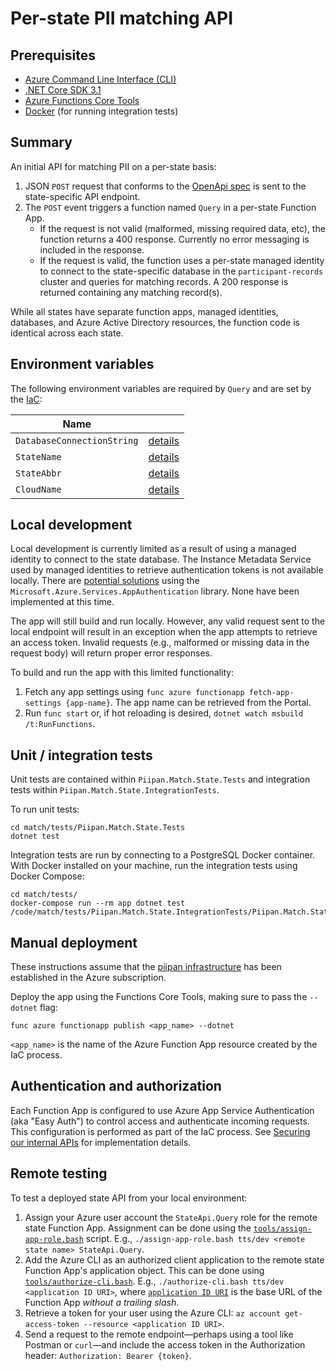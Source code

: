 # Per-state PII matching API

## Prerequisites
- [Azure Command Line Interface (CLI)](https://docs.microsoft.com/en-us/cli/azure/install-azure-cli)
- [.NET Core SDK 3.1](https://dotnet.microsoft.com/download)
- [Azure Functions Core Tools](https://docs.microsoft.com/en-us/azure/azure-functions/functions-run-local)
- [Docker](https://docs.docker.com/get-docker/) (for running integration tests)

## Summary

An initial API for matching PII on a per-state basis:
1. JSON `POST` request that conforms to the [OpenApi spec](openapi.md) is sent to the state-specific API endpoint.
1. The `POST` event triggers a function named `Query` in a per-state Function App.
    - If the request is not valid (malformed, missing required data, etc), the function returns a 400 response. Currently no error messaging is included in the response.
    - If the request is valid, the function uses a per-state managed identity to connect to the state-specific database in the `participant-records` cluster and queries for matching records. A 200 response is returned containing any matching record(s).

While all states have separate function apps, managed identities, databases, and Azure Active Directory resources, the function code is identical across each state.

## Environment variables

The following environment variables are required by `Query` and are set by the [IaC](../../docs/iac.md):

| Name | |
|---|---|
| `DatabaseConnectionString` | [details](../../docs/iac.md#\:\~\:text=DatabaseConnectionString) |
| `StateName` | [details](../../docs/iac.md#\:\~\:text=StateName) |
| `StateAbbr` | [details](../../docs/iac.md#\:\~\:text=StateAbbr) |
| `CloudName` | [details](../../docs/iac.md#\:\~\:text=CloudName) |

## Local development

Local development is currently limited as a result of using a managed identity to connect to the state database. The Instance Metadata Service used by managed identities to retrieve authentication tokens is not available locally. There are [potential solutions](https://docs.microsoft.com/en-us/dotnet/api/overview/azure/service-to-service-authentication#local-development-authentication) using the `Microsoft.Azure.Services.AppAuthentication` library. None have been implemented at this time.

The app will still build and run locally. However, any valid request sent to the local endpoint will result in an exception when the app attempts to retrieve an access token. Invalid requests (e.g., malformed or missing data in the request body) will return proper error responses.

To build and run the app with this limited functionality:

1. Fetch any app settings using `func azure functionapp fetch-app-settings {app-name}`. The app name can be retrieved from the Portal.
1. Run `func start` or, if hot reloading is desired, `dotnet watch msbuild /t:RunFunctions`.

## Unit / integration tests

Unit tests are contained within `Piipan.Match.State.Tests` and integration tests within `Piipan.Match.State.IntegrationTests`.

To run unit tests:

```
cd match/tests/Piipan.Match.State.Tests
dotnet test
```

Integration tests are run by connecting to a PostgreSQL Docker container. With Docker installed on your machine, run the integration tests using Docker Compose:

```
cd match/tests/
docker-compose run --rm app dotnet test /code/match/tests/Piipan.Match.State.IntegrationTests/Piipan.Match.State.IntegrationTests.csproj
```

## Manual deployment

These instructions assume that the [piipan infrastructure](../../docs/iac.md) has been established in the Azure subscription.

Deploy the app using the Functions Core Tools, making sure to pass the `--dotnet` flag:

```
func azure functionapp publish <app_name> --dotnet
```

`<app_name>` is the name of the Azure Function App resource created by the IaC process.

## Authentication and authorization

Each Function App is configured to use Azure App Service Authentication (aka "Easy Auth") to control access and authenticate incoming requests. This configuration is performed as part of the IaC process. See [Securing our internal APIs](../../docs/securing-internal-apis.md) for implementation details.

## Remote testing

To test a deployed state API from your local environment:
1. Assign your Azure user account the `StateApi.Query` role for the remote state Function App. Assignment can be done using the [`tools/assign-app-role.bash`](../../tools/assign-app-role.bash) script. E.g., `./assign-app-role.bash tts/dev <remote state name> StateApi.Query`.
1. Add the Azure CLI as an authorized client application to the remote state Function App's application object. This can be done using [`tools/authorize-cli.bash`](../../tools/authorize-cli.bash). E.g., `./authorize-cli.bash tts/dev <application ID URI>`, where [`application ID URI`](../../docs/securing-internal-apis.md#application-id-uri) is the base URL of the Function App *without a trailing slash*.
1. Retrieve a token for your user using the Azure CLI: `az account get-access-token --resource <application ID URI>`.
1. Send a request to the remote endpoint—perhaps using a tool like Postman or `curl`—and include the access token in the Authorization header: `Authorization: Bearer {token}`.
